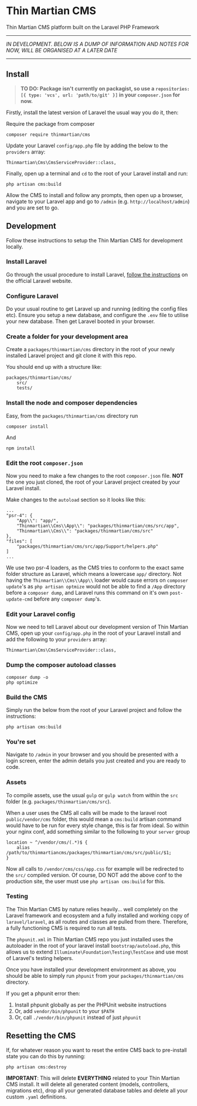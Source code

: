 # Thin Martian CMS #

Thin Martian CMS platform built on the Laravel PHP Framework

----------

*IN DEVELOPMENT. BELOW IS A DUMP OF INFORMATION AND NOTES FOR NOW, WILL BE ORGANISED AT A LATER DATE*

----------

## Install

> **TO DO: Package isn't currently on packagist, so use a `repositories: [{ type: 'vcs', url: 'path/to/git' }]` in your `composer.json` for now.**

Firstly, install the latest version of Laravel the usual way you do it, then:

Require the package from composer

    composer require thinmartian/cms

Update your Laravel `config/app.php` file by adding the below to the `providers` array:

    Thinmartian\Cms\CmsServiceProvider::class,

Finally, open up a terminal and `cd` to the root of your Laravel install and run:

    php artisan cms:build

Allow the CMS to install and follow any prompts, then open up a browser, navigate to your Laravel app and go to `/admin` (e.g. `http://localhost/admin`) and you are set to go.

## Development

Follow these instructions to setup the Thin Martian CMS for development locally.

### Install Laravel

Go through the usual procedure to install Laravel, [follow the instructions](https://laravel.com/docs/5.2#installing-laravel) on the official Laravel website.

### Configure Laravel

Do your usual routine to get Laravel up and running (editing the config files etc). Ensure you setup a new database, and configure the `.env` file to utilise your new database. Then get Laravel booted in your browser.

### Create a folder for your development area

Create a `packages/thinmartian/cms` directory in the root of your newly installed Laravel project and git clone it with this repo.

You should end up with a structure like:

    packages/thinmartian/cms/
		src/
		tests/

### Install the node and composer dependencies

Easy, from the `packages/thinmartian/cms` directory run

    composer install

And 

	npm install

### Edit the root `composer.json`

Now you need to make a few changes to the root `composer.json` file. **NOT** the one you just cloned, the root of your Laravel project created by your Laravel install.

Make changes to the `autoload` section so it looks like this:

	...
	"psr-4": {
		"App\\": "app/",
		"Thinmartian\\Cms\\App\\": "packages/thinmartian/cms/src/app",
		"Thinmartian\\Cms\\": "packages/thinmartian/cms/src"
	},
    "files": [
    	"packages/thinmartian/cms/src/app/Support/helpers.php"
    ]
	...

We use two psr-4 loaders, as the CMS tries to conform to the exact same folder structure as Laravel, which means a lowercase `app/` directory. Not having the `Thinmartian\\Cms\\App\\` loader would cause errors on `composer update`'s as `php artisan optmize` would not be able to find a `/App` directory before a `composer dump`, and Laravel runs this command on it's own `post-update-cmd` before any `composer dump`'s.

### Edit your Laravel config

Now we need to tell Laravel about our development version of Thin Martian CMS, open up your `config/app.php` in the root of your Laravel install and add the following to your `providers` array:

	Thinmartian\Cms\CmsServiceProvider::class,


### Dump the composer autoload classes

	composer dump -o
	php optimize

### Build the CMS

Simply run the below from the root of your Laravel project and follow the instructions:

	php artisan cms:build

### You're set

Navigate to `/admin` in your browser and you should be presented with a login screen, enter the admin details you just created and you are ready to code.

### Assets

To compile assets, use the usual `gulp` or `gulp watch` from within the `src` folder (e.g. `packages/thinmartian/cms/src`).

When a user uses the CMS all calls will be made to the laravel root `public/vendor/cms` folder, this would mean a `cms:build` artisan command would have to be run for every style change, this is far from ideal. So within your nginx conf, add something similar to the following to your `server` group

    location ~ ^/vendor/cms/(.*)$ {
        alias /path/to/thinmartiancms/packages/thinmartian/cms/src/public/$1;
    }

Now all calls to `/vendor/cms/css/app.css` for example will be redirected to the `src/` compiled version. Of course, DO NOT add the above conf to the production site, the user must use `php artisan cms:build` for this.

### Testing

The Thin Martian CMS by nature relies heavily... well completely on the Laravel framework and ecosystem and a fully installed and working copy of `laravel/laravel`, as all routes and classes are pulled from there. Therefore, a fully functioning CMS is required to run all tests.

The `phpunit.xml` in Thin Martian CMS repo you just installed uses the autoloader in the root of your laravel install `bootstrap/autoload.php`, this allows us to extend `Illuminate\Foundation\Testing\TestCase` and use most of Laravel's testing helpers.

Once you have installed your development environment as above, you should be able to simply run `phpunit` from your `packages/thinmartian/cms` directory.

If you get a phpunit error then:

1. Install phpunit globally as per the PHPUnit website instructions
2. Or, add `vendor/bin/phpunit` to your `$PATH`
3. Or, call `./vendor/bin/phpunit` instead of just `phpunit`

## Resetting the CMS

If, for whatever reason you want to reset the entire CMS back to pre-install state you can do this by running:

    php artisan cms:destroy

**IMPORTANT**: This will delete **EVERYTHING** related to your Thin Martian CMS install. It will delete all generated content (models, controllers, migrations etc), drop all your generated database tables and delete all your custom `.yaml` definitions.
